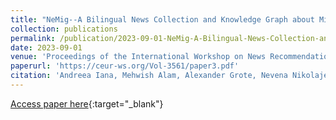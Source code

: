 ```yaml
---
title: "NeMig--A Bilingual News Collection and Knowledge Graph about Migration"
collection: publications
permalink: /publication/2023-09-01-NeMig-A-Bilingual-News-Collection-and-Knowledge-Graph-about-Migration
date: 2023-09-01
venue: 'Proceedings of the International Workshop on News Recommendation and Analytics co-located with the 2023 ACM Conference on Recommender Systems (RecSys 2023)'
paperurl: 'https://ceur-ws.org/Vol-3561/paper3.pdf'
citation: 'Andreea Iana, Mehwish Alam, Alexander Grote, Nevena Nikolajevic, Katharina Ludwig, Philipp Müller, Christof Weinhardt, and Heiko Paulheim, &quot;NeMig--A Bilingual News Collection and Knowledge Graph about Migration.&quot; In Proceedings of the International Workshop on News Recommendation and Analytics co-located with the 2023 ACM Conference on Recommender Systems (RecSys 2023), Singapore. 2023.'
---
```

[Access paper here](https://ceur-ws.org/Vol-3561/paper3.pdf){:target="_blank"}
